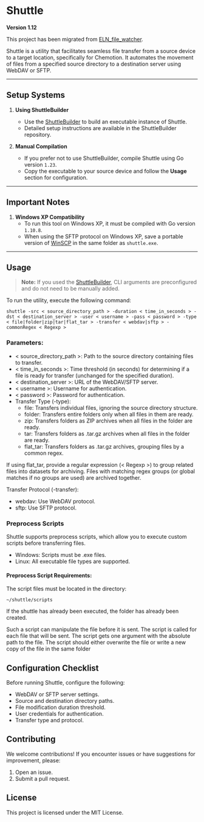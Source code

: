 # Shuttle
**Version 1.12**

This project has been migrated from [ELN_file_watcher](https://github.com/ComPlat/ELN_file_watcher).

Shuttle is a utility that facilitates seamless file transfer from a source device to a target location, specifically for Chemotion. It automates the movement of files from a specified source directory to a destination server using WebDAV or SFTP.

---

## **Setup Systems**

1. **Using ShuttleBuilder**
   - Use the [ShuttleBuilder](https://github.com/ComPlat/shuttlebuilder) to build an executable instance of Shuttle.
   - Detailed setup instructions are available in the ShuttleBuilder repository.

2. **Manual Compilation**
   - If you prefer not to use ShuttleBuilder, compile Shuttle using Go version `1.23`.
   - Copy the executable to your source device and follow the **Usage** section for configuration.



---

## **Important Notes**

1. **Windows XP Compatibility**
   - To run this tool on Windows XP, it must be compiled with Go version `1.10.8`.
   - When using the SFTP protocol on Windows XP, save a portable version of [WinSCP](https://winscp.net/download/WinSCP-5.21.5-Portable.zip) in the same folder as `shuttle.exe`.

---

## **Usage**

> **Note:** If you used the [ShuttleBuilder](https://github.com/ComPlat/shuttlebuilder), CLI arguments are preconfigured and do not need to be manually added.

To run the utility, execute the following command:

```shell
shuttle -src < source_directory_path > -duration < time_in_seconds > -dst < destination_server > -user < username > -pass < password > -type < file|folder|zip|tar|flat_tar > -transfer < webdav|sftp > -commonRegex < Regexp >
```

### Parameters:

- < source_directory_path >: Path to the source directory containing files to transfer.
- < time_in_seconds >: Time threshold (in seconds) for determining if a file is ready for transfer (unchanged for the specified duration).
- < destination_server >: URL of the WebDAV/SFTP server.
- < username >: Username for authentication.
- < password >: Password for authentication.
- Transfer Type (-type):
  - file: Transfers individual files, ignoring the source directory structure.
  - folder: Transfers entire folders only when all files in them are ready.
  - zip: Transfers folders as ZIP archives when all files in the folder are ready.
  - tar: Transfers folders as .tar.gz archives when all files in the folder are ready.
  - flat_tar: Transfers folders as .tar.gz archives, grouping files by a common regex.

If using flat_tar, provide a regular expression (< Regexp >) to group related files into datasets for archiving. Files with matching regex groups (or global matches if no groups are used) are archived together.

Transfer Protocol (-transfer):
- webdav: Use WebDAV protocol.
- sftp: Use SFTP protocol.

### Preprocess Scripts

Shuttle supports preprocess scripts, which allow you to execute custom scripts before transferring files.

- Windows: Scripts must be .exe files.
- Linux: All executable file types are supported.

#### Preprocess Script Requirements:
The script files must be located in the directory:
```plaintext
~/shuttle/scripts
```

If the shuttle has already been executed, the folder has already been created.

Such a script can manipulate the file before it is sent. The script is called for each file that will be sent. The script gets one argument with the absolute path to the file. The script should either overwrite the file or write a new copy of the file in the same folder

## Configuration Checklist

Before running Shuttle, configure the following:
- WebDAV or SFTP server settings.
- Source and destination directory paths.
- File modification duration threshold.
- User credentials for authentication.
- Transfer type and protocol.

## Contributing

We welcome contributions! If you encounter issues or have suggestions for improvement, please:

1) Open an issue.
2) Submit a pull request.


## License
This project is licensed under the MIT License.







  

